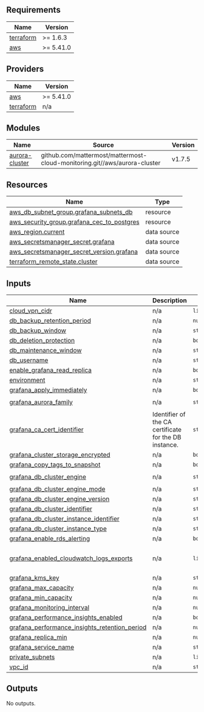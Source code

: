 ## Requirements

| Name | Version |
|------|---------|
| <a name="requirement_terraform"></a> [terraform](#requirement\_terraform) | >= 1.6.3 |
| <a name="requirement_aws"></a> [aws](#requirement\_aws) | >= 5.41.0 |

## Providers

| Name | Version |
|------|---------|
| <a name="provider_aws"></a> [aws](#provider\_aws) | >= 5.41.0 |
| <a name="provider_terraform"></a> [terraform](#provider\_terraform) | n/a |

## Modules

| Name | Source | Version |
|------|--------|---------|
| <a name="module_aurora-cluster"></a> [aurora-cluster](#module\_aurora-cluster) | github.com/mattermost/mattermost-cloud-monitoring.git//aws/aurora-cluster | v1.7.5 |

## Resources

| Name | Type |
|------|------|
| [aws_db_subnet_group.grafana_subnets_db](https://registry.terraform.io/providers/hashicorp/aws/latest/docs/resources/db_subnet_group) | resource |
| [aws_security_group.grafana_cec_to_postgres](https://registry.terraform.io/providers/hashicorp/aws/latest/docs/resources/security_group) | resource |
| [aws_region.current](https://registry.terraform.io/providers/hashicorp/aws/latest/docs/data-sources/region) | data source |
| [aws_secretsmanager_secret.grafana](https://registry.terraform.io/providers/hashicorp/aws/latest/docs/data-sources/secretsmanager_secret) | data source |
| [aws_secretsmanager_secret_version.grafana](https://registry.terraform.io/providers/hashicorp/aws/latest/docs/data-sources/secretsmanager_secret_version) | data source |
| [terraform_remote_state.cluster](https://registry.terraform.io/providers/hashicorp/terraform/latest/docs/data-sources/remote_state) | data source |

## Inputs

| Name | Description | Type | Default | Required |
|------|-------------|------|---------|:--------:|
| <a name="input_cloud_vpn_cidr"></a> [cloud\_vpn\_cidr](#input\_cloud\_vpn\_cidr) | n/a | `list(string)` | n/a | yes |
| <a name="input_db_backup_retention_period"></a> [db\_backup\_retention\_period](#input\_db\_backup\_retention\_period) | n/a | `number` | n/a | yes |
| <a name="input_db_backup_window"></a> [db\_backup\_window](#input\_db\_backup\_window) | n/a | `string` | n/a | yes |
| <a name="input_db_deletion_protection"></a> [db\_deletion\_protection](#input\_db\_deletion\_protection) | n/a | `bool` | `true` | no |
| <a name="input_db_maintenance_window"></a> [db\_maintenance\_window](#input\_db\_maintenance\_window) | n/a | `string` | n/a | yes |
| <a name="input_db_username"></a> [db\_username](#input\_db\_username) | n/a | `string` | n/a | yes |
| <a name="input_enable_grafana_read_replica"></a> [enable\_grafana\_read\_replica](#input\_enable\_grafana\_read\_replica) | n/a | `bool` | `true` | no |
| <a name="input_environment"></a> [environment](#input\_environment) | n/a | `string` | n/a | yes |
| <a name="input_grafana_apply_immediately"></a> [grafana\_apply\_immediately](#input\_grafana\_apply\_immediately) | n/a | `bool` | `false` | no |
| <a name="input_grafana_aurora_family"></a> [grafana\_aurora\_family](#input\_grafana\_aurora\_family) | n/a | `string` | `"aurora-postgresql13"` | no |
| <a name="input_grafana_ca_cert_identifier"></a> [grafana\_ca\_cert\_identifier](#input\_grafana\_ca\_cert\_identifier) | Identifier of the CA certificate for the DB instance. | `string` | `"rds-ca-rsa4096-g1"` | no |
| <a name="input_grafana_cluster_storage_encrypted"></a> [grafana\_cluster\_storage\_encrypted](#input\_grafana\_cluster\_storage\_encrypted) | n/a | `bool` | `true` | no |
| <a name="input_grafana_copy_tags_to_snapshot"></a> [grafana\_copy\_tags\_to\_snapshot](#input\_grafana\_copy\_tags\_to\_snapshot) | n/a | `bool` | `true` | no |
| <a name="input_grafana_db_cluster_engine"></a> [grafana\_db\_cluster\_engine](#input\_grafana\_db\_cluster\_engine) | n/a | `string` | `"aurora-postgresql"` | no |
| <a name="input_grafana_db_cluster_engine_mode"></a> [grafana\_db\_cluster\_engine\_mode](#input\_grafana\_db\_cluster\_engine\_mode) | n/a | `string` | `"provisioned"` | no |
| <a name="input_grafana_db_cluster_engine_version"></a> [grafana\_db\_cluster\_engine\_version](#input\_grafana\_db\_cluster\_engine\_version) | n/a | `string` | `"13.8"` | no |
| <a name="input_grafana_db_cluster_identifier"></a> [grafana\_db\_cluster\_identifier](#input\_grafana\_db\_cluster\_identifier) | n/a | `string` | n/a | yes |
| <a name="input_grafana_db_cluster_instance_identifier"></a> [grafana\_db\_cluster\_instance\_identifier](#input\_grafana\_db\_cluster\_instance\_identifier) | n/a | `string` | n/a | yes |
| <a name="input_grafana_db_cluster_instance_type"></a> [grafana\_db\_cluster\_instance\_type](#input\_grafana\_db\_cluster\_instance\_type) | n/a | `string` | `"db.serverless"` | no |
| <a name="input_grafana_enable_rds_alerting"></a> [grafana\_enable\_rds\_alerting](#input\_grafana\_enable\_rds\_alerting) | n/a | `bool` | `false` | no |
| <a name="input_grafana_enabled_cloudwatch_logs_exports"></a> [grafana\_enabled\_cloudwatch\_logs\_exports](#input\_grafana\_enabled\_cloudwatch\_logs\_exports) | n/a | `list(string)` | <pre>[<br/>  "postgresql"<br/>]</pre> | no |
| <a name="input_grafana_kms_key"></a> [grafana\_kms\_key](#input\_grafana\_kms\_key) | n/a | `string` | n/a | yes |
| <a name="input_grafana_max_capacity"></a> [grafana\_max\_capacity](#input\_grafana\_max\_capacity) | n/a | `number` | `4` | no |
| <a name="input_grafana_min_capacity"></a> [grafana\_min\_capacity](#input\_grafana\_min\_capacity) | n/a | `number` | `0.5` | no |
| <a name="input_grafana_monitoring_interval"></a> [grafana\_monitoring\_interval](#input\_grafana\_monitoring\_interval) | n/a | `number` | n/a | yes |
| <a name="input_grafana_performance_insights_enabled"></a> [grafana\_performance\_insights\_enabled](#input\_grafana\_performance\_insights\_enabled) | n/a | `bool` | n/a | yes |
| <a name="input_grafana_performance_insights_retention_period"></a> [grafana\_performance\_insights\_retention\_period](#input\_grafana\_performance\_insights\_retention\_period) | n/a | `number` | n/a | yes |
| <a name="input_grafana_replica_min"></a> [grafana\_replica\_min](#input\_grafana\_replica\_min) | n/a | `number` | n/a | yes |
| <a name="input_grafana_service_name"></a> [grafana\_service\_name](#input\_grafana\_service\_name) | n/a | `string` | `"grafana"` | no |
| <a name="input_private_subnets"></a> [private\_subnets](#input\_private\_subnets) | n/a | `list(string)` | n/a | yes |
| <a name="input_vpc_id"></a> [vpc\_id](#input\_vpc\_id) | n/a | `string` | n/a | yes |

## Outputs

No outputs.
